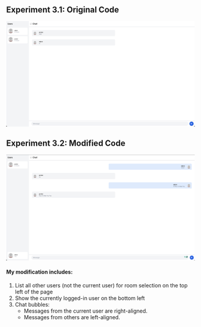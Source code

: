 ## Experiment 3.1: Original Code
![Original Code](img/original_code.png)

## Experiment 3.2: Modified Code
![Modified Code](img/modified_code.png)

#### My modification includes:
1. List all other users (not the current user) for room selection on the top left of the page
2. Show the currently logged-in user on the bottom left
3. Chat bubbles:
   - Messages from the current user are right-aligned.
   - Messages from others are left-aligned.
